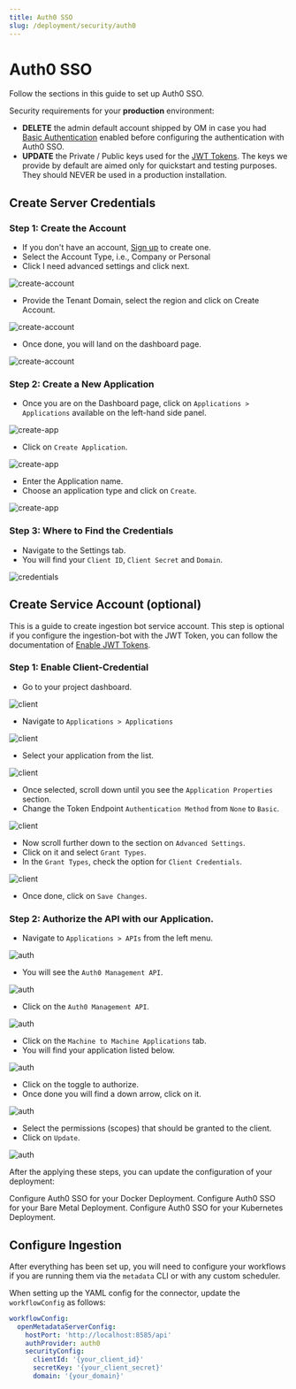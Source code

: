 ```yaml
---
title: Auth0 SSO
slug: /deployment/security/auth0
---
```


# Auth0 SSO

Follow the sections in this guide to set up Auth0 SSO.

<Important>

Security requirements for your **production** environment:
- **DELETE** the admin default account shipped by OM in case you had [Basic Authentication](/deployment/security/basic-auth)
  enabled before configuring the authentication with Auth0 SSO.
- **UPDATE** the Private / Public keys used for the [JWT Tokens](/deployment/security/enable-jwt-tokens). The keys we provide
  by default are aimed only for quickstart and testing purposes. They should NEVER be used in a production installation.

</Important>

## Create Server Credentials

### Step 1: Create the Account

- If you don't have an account, [Sign up](https://auth0.com/signup) to create one.
- Select the Account Type, i.e., Company or Personal
- Click I need advanced settings and click next.

<Image src="/images/deployment/security/auth0/create-account-1.webp" alt="create-account"/>

- Provide the Tenant Domain, select the region and click on Create Account.

<Image src="/images/deployment/security/auth0/create-account-2.webp" alt="create-account"/>

- Once done, you will land on the dashboard page.

<Image src="/images/deployment/security/auth0/create-account-3.webp" alt="create-account"/>

### Step 2: Create a New Application

- Once you are on the Dashboard page, click on `Applications > Applications` available on the left-hand side panel.

<Image src="/images/deployment/security/auth0/create-new-app-1.webp" alt="create-app"/>

- Click on `Create Application`.

<Image src="/images/deployment/security/auth0/create-new-app-2.webp" alt="create-app"/>

- Enter the Application name.
- Choose an application type and click on `Create`.

<Image src="/images/deployment/security/auth0/create-new-app-3.webp" alt="create-app"/>

### Step 3: Where to Find the Credentials

- Navigate to the Settings tab. 
- You will find your `Client ID`, `Client Secret` and `Domain`.

<Image src="/images/deployment/security/auth0/credentials.webp" alt="credentials"/>

## Create Service Account (optional)

This is a guide to create ingestion bot service account. This step is optional if you configure the ingestion-bot with
the JWT Token, you can follow the documentation of [Enable JWT Tokens](/deployment/security/enable-jwt-tokens).

### Step 1: Enable Client-Credential

- Go to your project dashboard.

<Image src="/images/deployment/security/auth0/enable-client-credential-1.webp" alt="client"/>

- Navigate to `Applications > Applications`

<Image src="/images/deployment/security/auth0/enable-client-credential-2.webp" alt="client"/>

- Select your application from the list.

<Image src="/images/deployment/security/auth0/enable-client-credential-3.webp" alt="client"/>

- Once selected, scroll down until you see the `Application Properties` section.
- Change the Token Endpoint `Authentication Method` from `None` to `Basic`.

<Image src="/images/deployment/security/auth0/enable-client-credential-4.webp" alt="client"/>

- Now scroll further down to the section on `Advanced Settings`.
- Click on it and select `Grant Types`.
- In the `Grant Types`, check the option for `Client Credentials`.

<Image src="/images/deployment/security/auth0/enable-client-credential-5.webp" alt="client"/>

- Once done, click on `Save Changes`.

### Step 2: Authorize the API with our Application.

- Navigate to `Applications > APIs` from the left menu.

<Image src="/images/deployment/security/auth0/authorize-api-1.webp" alt="auth"/>

- You will see the `Auth0 Management API`.

<Image src="/images/deployment/security/auth0/authorize-api-2.webp" alt="auth"/>

- Click on the `Auth0 Management API`.

<Image src="/images/deployment/security/auth0/authorize-api-3.webp" alt="auth"/>

- Click on the `Machine to Machine Applications` tab.
- You will find your application listed below.

<Image src="/images/deployment/security/auth0/authorize-api-4.webp" alt="auth"/>

- Click on the toggle to authorize.
- Once done you will find a down arrow, click on it.

<Image src="/images/deployment/security/auth0/authorize-api-5.webp" alt="auth"/>

- Select the permissions (scopes) that should be granted to the client.
- Click on `Update`.

<Image src="/images/deployment/security/auth0/authorize-api-6.webp" alt="auth"/>

After the applying these steps, you can update the configuration of your deployment:

<InlineCalloutContainer>
  <InlineCallout
    color="violet-70"
    icon="celebration"
    bold="Docker Security"
    href="/deployment/security/auth0/docker"
  >
    Configure Auth0 SSO for your Docker Deployment.
  </InlineCallout>
  <InlineCallout
    color="violet-70"
    icon="storage"
    bold="Bare Metal Security"
    href="/deployment/security/auth0/bare-metal"
  >
    Configure Auth0 SSO for your Bare Metal Deployment.
  </InlineCallout>
  <InlineCallout
    color="violet-70"
    icon="fit_screen"
    bold="Kubernetes Security"
    href="/deployment/security/auth0/kubernetes"
  >
    Configure Auth0 SSO for your Kubernetes Deployment.
  </InlineCallout>
</InlineCalloutContainer>

## Configure Ingestion

After everything has been set up, you will need to configure your workflows if you are running them via the 
`metadata` CLI or with any custom scheduler.

When setting up the YAML config for the connector, update the `workflowConfig` as follows:

```yaml
workflowConfig:
  openMetadataServerConfig:
    hostPort: 'http://localhost:8585/api'
    authProvider: auth0
    securityConfig:
      clientId: '{your_client_id}'
      secretKey: '{your_client_secret}'
      domain: '{your_domain}'
```